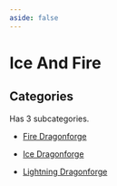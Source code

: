 ```yaml
---
aside: false
---
```



# Ice And Fire

## Categories

Has 3 subcategories.

* [Fire Dragonforge](./fire_forge.md)

* [Ice Dragonforge](./ice_forge.md)

* [Lightning Dragonforge](./lightning_forge.md)

